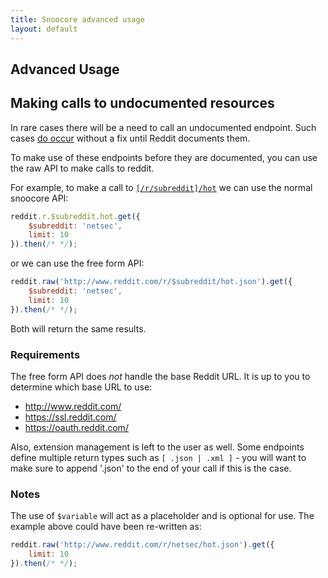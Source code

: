```yaml
---
title: Snoocore advanced usage
layout: default
---
```


## Advanced Usage

## Making calls to undocumented resources

In rare cases there will be a need to call an undocumented endpoint. Such cases [do occur](https://github.com/trevorsenior/snoocore/issues/29) without a fix until Reddit documents them.

To make use of these endpoints before they are documented, you can use the raw API to make calls to reddit.

For example, to make a call to [`[/r/subreddit]/hot`](http://www.reddit.com/dev/api#GET_hot) we can use the normal snoocore API:

```javascript
reddit.r.$subreddit.hot.get({
	$subreddit: 'netsec',
	limit: 10
}).then(/* */);
```

or we can use the free form API:

```javascript
reddit.raw('http://www.reddit.com/r/$subreddit/hot.json').get({
	$subreddit: 'netsec',
	limit: 10
}).then(/* */);
```

Both will return the same results.

### Requirements

The free form API does *not* handle the base Reddit URL. It is up to you to determine which base URL to use:

 - http://www.reddit.com/
 - https://ssl.reddit.com/
 - https://oauth.reddit.com/

Also, extension management is left to the user as well. Some endpoints define multiple return types such as `[ .json | .xml ]` - you will want to make sure to append '.json' to the end of your call if this is the case.

### Notes

The use of `$variable` will act as a placeholder and is optional for use. The example above could have been re-written as:

```javascript
reddit.raw('http://www.reddit.com/r/netsec/hot.json').get({
	limit: 10
}).then(/* */);
```
